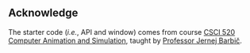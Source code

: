 ## Acknowledge

The starter code (_i.e._, API and window) comes from course [CSCI 520 Computer Animation and Simulation](https://viterbi-web.usc.edu/~jbarbic/cs520-s23/), taught by [Professor Jernej Barbič](http://viterbi-web.usc.edu/~jbarbic/).